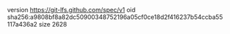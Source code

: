version https://git-lfs.github.com/spec/v1
oid sha256:a9808bf8a82dc50900348752196a05cf0ce18d2f416237b54ccba55117a436a2
size 2628
